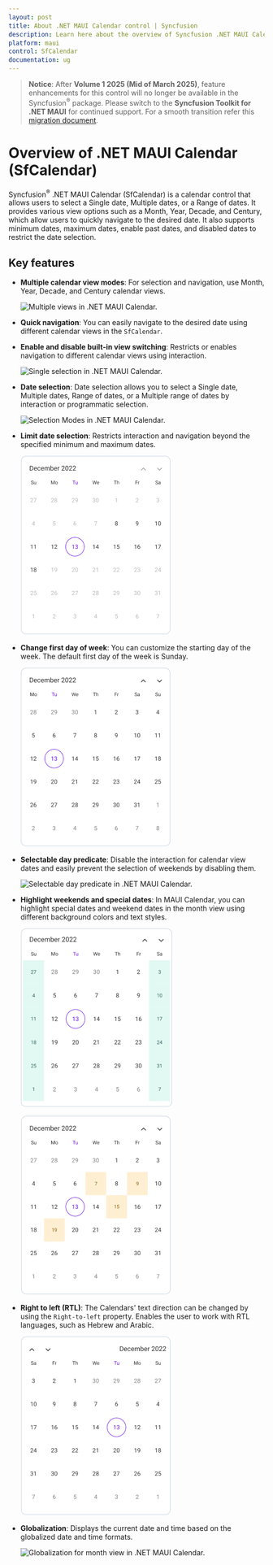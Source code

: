 ```yaml
---
layout: post
title: About .NET MAUI Calendar control | Syncfusion
description: Learn here about the overview of Syncfusion .NET MAUI Calendar (SfCalendar) control, its basic features, and calendar functionalities.
platform: maui
control: SfCalendar
documentation: ug
---
```


> **Notice**: After **Volume 1 2025 (Mid of March 2025)**, feature enhancements for this control will no longer be available in the Syncfusion<sup>&reg;</sup> package. Please switch to the **Syncfusion Toolkit for .NET MAUI** for continued support. For a smooth transition refer this [migration document](https://help.syncfusion.com/maui-toolkit/migration).

# Overview of .NET MAUI Calendar (SfCalendar)

Syncfusion<sup>&reg;</sup> .NET MAUI Calendar (SfCalendar) is a calendar control that allows users to select a Single date, Multiple dates, or a Range of dates. It provides various view options such as a Month, Year, Decade, and Century, which allow users to quickly navigate to the desired date. It also supports minimum dates, maximum dates, enable past dates, and disabled dates to restrict the date selection.

## Key features

* **Multiple calendar view modes**: For selection and navigation, use Month, Year, Decade, and Century calendar views.

   ![Multiple views in .NET MAUI Calendar.](images/overview/maui-multiple-views.png)

* **Quick navigation**: You can easily navigate to the desired date using different calendar views in the `SfCalendar`.

* **Enable and disable built-in view switching**: Restricts or enables navigation to different calendar views using interaction.

   ![Single selection in .NET MAUI Calendar.](images/overview/maui-single-selection.png)

* **Date selection**: Date selection allows you to select a Single date, Multiple dates, Range of dates, or a Multiple range of dates by interaction or programmatic selection.

   ![Selection Modes in .NET MAUI Calendar.](images/overview/maui-selection-modes.png)

* **Limit date selection**: Restricts interaction and navigation beyond the specified minimum and maximum dates.

   ![Limit date selection in .NET MAUI Calendar.](images/overview/maui-min-max-date.png)

* **Change first day of week**: You can customize the starting day of the week. The default first day of the week is Sunday.

   ![First day of week in .NET MAUI Calendar.](images/overview/maui-first-day-of-week.png)

* **Selectable day predicate**: Disable the interaction for calendar view dates and easily prevent the selection of weekends by disabling them.

   ![Selectable day predicate in .NET MAUI Calendar.](images/overview/maui-selectable-day-predicate.png)

* **Highlight weekends and special dates**: In MAUI Calendar, you can highlight special dates and weekend dates in the month view using different background colors and text styles.

   ![Weekend days highlighted in .NET MAUI Calendar.](images/overview/maui-weekends-dates.png)

   ![Special dates highlighted in .NET MAUI Calendar.](images/overview/maui-special-dates.png)

* **Right to left (RTL)**: The Calendars' text direction can be changed by using the `Right-to-left` property. Enables the user to work with RTL languages, such as Hebrew and Arabic.

   ![Right-to-left rendering in .NET MAUI Calendar.](images/overview/maui-rtl.png)

* **Globalization**: Displays the current date and time based on the globalized date and time formats.

   ![Globalization for month view in .NET MAUI Calendar.](images/overview/maui-month-view-globalization.png)
